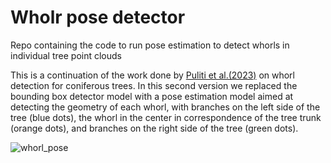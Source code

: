 # Wholr pose detector
Repo containing the code to run pose estimation to detect whorls in individual tree point clouds

This is a continuation of the work done by [Puliti et al.(2023)](https://academic.oup.com/forestry/article/96/1/37/6628789) on whorl detection for coniferous trees. In this second version we replaced the bounding box detector model with a pose estimation model aimed at detecting the geometry of each whorl, with branches on the left side of the tree (blue dots), the whorl in the center in correspondence of the tree trunk (orange dots), and branches on the right side of the tree (green dots). 

![whorl_pose](https://github.com/user-attachments/assets/05fb09f3-4a65-4676-81d1-43bc2f6f90d9)
